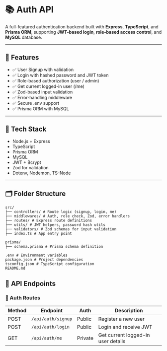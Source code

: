 # 📚 Auth API 
A full-featured authentication backend built with **Express**, **TypeScript**, and **Prisma ORM**, supporting **JWT-based login**, **role-based access control**, and **MySQL** database.

---

## 🚀 Features

- ✅ User Signup with validation  
- ✅ Login with hashed password and JWT token  
- ✅ Role-based authorization (user / admin)  
- ✅ Get current logged-in user (/me)  
- ✅ Zod-based input validation  
- ✅ Error-handling middleware  
- ✅ Secure .env support  
- ✅ Prisma ORM with MySQL  

---

## 🧠 Tech Stack

- Node.js + Express  
- TypeScript  
- Prisma ORM  
- MySQL  
- JWT + Bcrypt  
- Zod for validation  
- Dotenv, Nodemon, TS-Node  

---

## 🗂️ Folder Structure
```
src/
├── controllers/ # Route logic (signup, login, me)
├── middlewares/ # Auth, role check, Zod, error handlers
├── routes/ # Express route definitions
├── utils/ # JWT helpers, password hash utils
├── validators/ # Zod schemas for input validation
├── index.ts # App entry point

prisma/
├── schema.prisma # Prisma schema definition

.env # Environment variables
package.json # Project dependencies
tsconfig.json # TypeScript configuration
README.md

```
## 📡 API Endpoints

### 📝 Auth Routes

| Method | Endpoint           | Auth    | Description                          |
|--------|--------------------|---------|--------------------------------------|
| POST   | `/api/auth/signup` | Public  | Register a new user                  |
| POST   | `/api/auth/login`  | Public  | Login and receive JWT                |
| GET    | `/api/auth/me`     | Private | Get current logged-in user details   |

```


